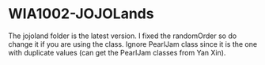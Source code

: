 # WIA1002-JOJOLands

The jojoland folder is the latest version. I fixed the randomOrder so do change it if you are using the class. Ignore PearlJam class since it is the one with duplicate values (can get the PearlJam classes from Yan Xin). 
